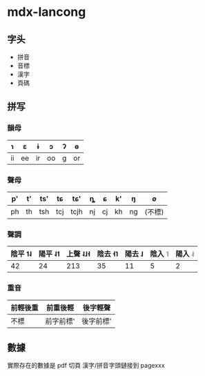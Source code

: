 # mdx-lancong

## 字头

* 拼音
* 音標
* 漢字
* 頁碼

## 拼写

### 韻母

| ɿ   | ɛ   | ɨ   | ɔ   | ʔ   | ɵ   |
| --- | --- | --- | --- | --- | --- |
| ii  | ee  | ir  | oo  | g   | or  |

### 聲母

| p'  | t'  | ts' | tɕ  | tɕ'  | ȵ   | ɕ   | k'  | ŋ   | ∅︀      |
| --- | --- | --- | --- | ---- | --- | --- | --- | --- | ------ |
| ph  | th  | tsh | tcj | tcjh | nj  | cj  | kh  | ng  | (不標) |

### 聲調

| 陰平 ˦˨ | 陽平 ˨˦ | 上聲 ˨˩˧ | 陰去 ˧˥ | 陽去 ˩ | 陰入 ꜈ | 陽入 ꜋ |
| ------- | ------- | -------- | ------- | ------ | ------ | ------ |
| 42      | 24      | 213      | 35      | 11     | 5      | 2      |

### 重音

| 前輕後重 | 前重後輕  | 後字輕聲  |
| -------- | --------- | --------- |
| 不標     | 前字前標' | 後字前標' |

## 數據

實際存在的數據是 pdf 切頁
漢字/拼音字頭鏈接到 pagexxx

